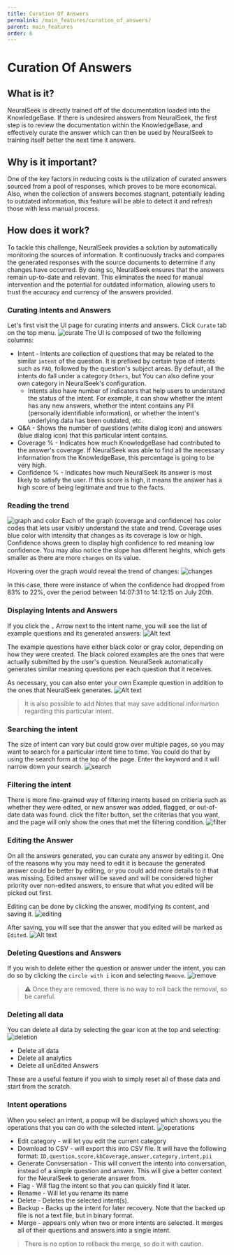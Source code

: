 ```yaml
---
title: Curation Of Answers
permalink: /main_features/curation_of_answers/
parent: main_features
order: 6
---
```


# Curation Of Answers

## What is it?
NeuralSeek is directly trained off of the documentation loaded into the KnowledgeBase. If there is undesired answers from NeuralSeek, the first step is to review the documentation within the KnowledgeBase, and effectively curate the answer which can then be used by NeuralSeek to training itself better the next time it answers.

## Why is it important?
One of the key factors in reducing costs is the utilization of curated answers sourced from a pool of responses, which proves to be more economical. Also, when the collection of answers becomes stagnant, potentially leading to outdated information, this feature will be able to detect it and refresh those with less manual process.

## How does it work?
To tackle this challenge, NeuralSeek provides a solution by automatically monitoring the sources of information. It continuously tracks and compares the generated responses with the source documents to determine if any changes have occurred. By doing so, NeuralSeek ensures that the answers remain up-to-date and relevant. This eliminates the need for manual intervention and the potential for outdated information, allowing users to trust the accuracy and currency of the answers provided.

### Curating Intents and Answers
Let's first visit the UI page for curating intents and answers. Click `Curate` tab on the top menu.
![curate](images/image-001.png)
The UI is composed of two the following columns:
- Intent - Intents are collection of questions that may be related to the similar `intent` of the question. It is prefixed by certain type of intents such as `FAQ`, followed by the question's subject areas. By default, all the intents do fall under a category `Others`, but You can also define your own category in NeuralSeek's configuration.
  - Intents also have number of indicators that help users to understand the status of the intent. For example, it can show whether the intent has any new answers, whether the intent contains any PII (personally identifiable information), or whether the intent's underlying data has been outdated, etc.
- Q&A - Shows the number of questions (white dialog icon) and answers (blue dialog icon) that this particular intent contains.
- Coverage % - Indicates how much KnowledgeBase had contributed to the answer's coverage. If NeuralSeek was able to find all the necessary information from the KnowledgeBase, this percentage is going to be very high.
- Confidence % - Indicates how much NeuralSeek its answer is most likely to satisfy the user. If this score is high, it means the answer has a high score of being legitimate and true to the facts.

### Reading the trend
![graph and color](images/image-002.png)
Each of the graph (coverage and confidence) has color codes that lets user visibly understand the state and trend. Coverage uses blue color with intensity that changes as its coverage is low or high. Confidence shows green to display high confidence to red meaning low confidence. You may also notice the slope has different heights, which gets smaller as there are more `changes` on its value.

Hovering over the graph would reveal the trend of changes:
![changes](images/image-003.png)

In this case, there were instance of when the confidence had dropped from 83% to 22%, over the period between 14:07:31 to 14:12:15 on July 20th.

### Displaying Intents and Answers
If you click the `⌄` Arrow next to the intent name, you will see the list of example questions and its generated answers:
![Alt text](images/image-004.png)

The example questions have either black color or gray color, depending on how they were created. The black colored examples are the ones that were actually submitted by the user's question. NeuralSeek automatically generates similar meaning questions per each question that it receives.

As necessary, you can also enter your own Example question in addition to the ones that NeuralSeek generates.
![Alt text](images/image-005.png)

> It is also possible to add Notes that may save additional information regarding this particular intent.

### Searching the intent
The size of intent can vary but could grow over multiple pages, so you may want to search for a particular intent time to time. You could do that by using the search form at the top of the page. Enter the keyword and it will narrow down your search.
![search](images/image-010.png)

### Filtering the intent
There is more fine-grained way of filtering intents based on critieria such as whether they were edited, or new answer was added, flagged, or out-of-date data was found. click the filter button, set the criterias that you want, and the page will only show the ones that met the filtering condition.
![filter](images/image-011.png)

### Editing the Answer
On all the answers generated, you can curate any answer by editing it. One of the reasons why you may need to edit it is because the generated answer could be better by editing, or you could add more details to it that was missing. Edited answer will be saved and will be considered higher priority over non-edited answers, to ensure that what you edited will be picked out first.

Editing can be done by clicking the answer, modifying its content, and saving it.
![editing](images/image-006.png)

After saving, you will see that the answer that you edited will be marked as `Edited`.
![Alt text](images/image-007.png)

### Deleting Questions and Answers
If you wish to delete either the question or answer under the intent, you can do so by clicking the `circle with i` icon and selecting `Remove`.
![remove](images/image-008.png)

> ⚠️ Once they are removed, there is no way to roll back the removal, so be careful.

### Deleting all data
You can delete all data by selecting the gear icon at the top and selecting:
![deletion](images/image-009.png)
- Delete all data
- Delete all analytics
- Delete all unEdited Answers

These are a useful feature if you wish to simply reset all of these data and start from the scratch.

### Intent operations
When you select an intent, a popup will be displayed which shows you the operations that you can do with the selected intent.
![operations](images/image-012.png)
- Edit category - will let you edit the current category
- Download to CSV - will export this into CSV file. It will have the following format: `ID,question,score,kbCoverage,answer,category,intent,pii`
- Generate Convsersation - This will convert the intento into conversation, instead of a simple question and answer. This will give a better context for the NeuralSeek to generate answer from.
- Flag - Will flag the intent so that you can quickly find it later.
- Rename - Will let you rename its name
- Delete - Deletes the selected intent(s).
- Backup - Backs up the intent for later recovery. Note that the backed up file is not a text file, but in binary format.
- Merge - appears only when two or more intents are selected. It merges all of their questions and answers into a single intent.
> There is no option to rollback the merge, so do it with caution.